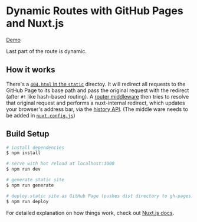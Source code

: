 # Dynamic Routes with GitHub Pages and Nuxt.js

[Demo](https://mktcode.github.io/dynamic-nuxt-gh-pages/post/my-post-title)

Last part of the route is dynamic.

## How it works

There's a [`404.html` in the `static`](/static/404.html) directoy. It will redirect all requests to the GitHub Page to its base path and pass the original request with the redirect (after `#!` like hash-based routing). A [router middleware](/middleware/gh-pages-dynamic-routes.js) then tries to resolve that original request and performs a nuxt-internal redirect, which updates your browser's address bar, via the [history API](https://developer.mozilla.org/en-US/docs/Web/API/History_API). (The middle ware needs to be added in [`nuxt.config.js`](/nuxt.config.js))

## Build Setup

```bash
# install dependencies
$ npm install

# serve with hot reload at localhost:3000
$ npm run dev

# generate static site
$ npm run generate

# deploy static site as GitHub Page (pushes dist directory to gh-pages branch)
$ npm run deploy
```

For detailed explanation on how things work, check out [Nuxt.js docs](https://nuxtjs.org).
